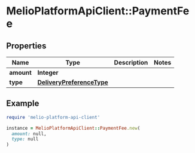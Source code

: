 # MelioPlatformApiClient::PaymentFee

## Properties

| Name | Type | Description | Notes |
| ---- | ---- | ----------- | ----- |
| **amount** | **Integer** |  |  |
| **type** | [**DeliveryPreferenceType**](DeliveryPreferenceType.md) |  |  |

## Example

```ruby
require 'melio-platform-api-client'

instance = MelioPlatformApiClient::PaymentFee.new(
  amount: null,
  type: null
)
```

